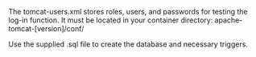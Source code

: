 The tomcat-users.xml stores roles, users, and passwords for testing the log-in function. It must be located in your container directory: apache-tomcat-[version]/conf/

Use the supplied .sql file to create the database and necessary triggers.